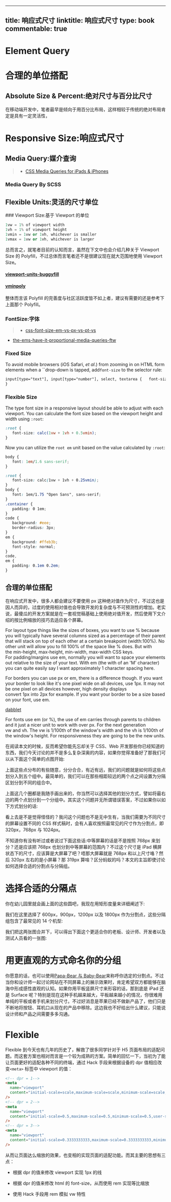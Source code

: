 
---
title: 响应式尺寸
linktitle: 响应式尺寸
type: book
commentable: true
---

# Element Query

# 合理的单位搭配

## Absolute Size & Percent:绝对尺寸与百分比尺寸

在移动端开发中，笔者最早是倾向于用百分比布局，这样相较于传统的绝对布局肯定是具有一定灵活性，

# Responsive Size:响应式尺寸

## Media Query:媒介查询

> - [CSS Media Queries for iPads & iPhones](http://stephen.io/mediaqueries/)

### Media Query By SCSS

## Flexible Units:灵活的尺寸单位

### Viewport Size:基于 Viewport 的单位

```s
1vw = 1% of viewport width
1vh = 1% of viewport height
1vmin = 1vw or 1vh, whichever is smaller
1vmax = 1vw or 1vh, whichever is larger
```

总而言之，就笔者目前的认知而言，虽然在下文中也会介绍几种关于 Viewport Size 的 Polyfill，不过总体而言笔者还不是很建议现在就大范围地使用 Viewport Size。

#### [viewport-units-buggyfill](https://github.com/rodneyrehm/viewport-units-buggyfill)

#### [vminpoly](https://github.com/saabi/vminpoly)

整体而言该 Polyfill 的完善度与社区活跃度皆不如上者，建议有需要的还是参考下上面那个 Polyfill。

### FontSize:字体

> - [css-font-size-em-vs-px-vs-pt-vs](http://kyleschaeffer.com/development/css-font-size-em-vs-px-vs-pt-vs/)

- [the-ems-have-it-proportional-media-queries-ftw](https://cloudfour.com/thinks/the-ems-have-it-proportional-media-queries-ftw/)

### Fixed Size

To avoid mobile browsers (iOS Safari, _et al_.) from zooming in on HTML form elements when a ``drop-down is tapped, add`font-size` to the selector rule:

```html
input[type="text"], input[type="number"], select, textarea {   font-size: 16px;
}
```

### Flexible Size

The type font size in a responsive layout should be able to adjust with each viewport. You can calculate the font size based on the viewport height and width using `:root`:

```css
:root {
   font-size: calc(1vw + 1vh + 0.5vmin);
}
```

Now you can utilize the `root em` unit based on the value calculated by `:root`:

```css
body {
   font: 1em/1.6 sans-serif;
}
```

```scss
:root {
   font-size: calc(1vw + 1vh + 0.25vmin);
}
body {
   font: 1em/1.75 "Open Sans", sans-serif;
}
.container {
   padding: 0 1em;
}
code {
   background: #eee;
   border-radius: 3px;
}
em {
   background: #ffeb3b;
   font-style: normal;
}
code,
em {
   padding: 0.1em 0.2em;
}
```

## 合理的单位搭配

在响应式开发中，很多人都会建议不要使用 px 这种绝对值作为尺寸，不过这也是因人而异的，过度的使用相对值也会导致开发的复杂度与不可预测性的增加。老实说，最傻瓜的开发方案就是在一套视觉稿基础上使用绝对值开发，然后使用下文介绍的按比例缩放的技巧去适应各个屏幕。

For layout type things like the sizes of boxes, you want to use % because you will typically have several columns sized as a percentage of their parent that will stack on top of each other at a certain breakpoint (width:100%). No other unit will allow you to fill 100% of the space like % does. But with the min-height, max-height, min-width, max-width CSS keys.
For padding/margins use em, normally you will want to space your elements out relative to the size of your text. With em (the with of an 'M' character) you can quite easily say I want approximately 1 character spacing here.

For borders you can use px or em, there is a difference though. If you want your border to look like it's one pixel wide on all devices, use 1px. It may not be one pixel on all devices however, high density displays convert 1px into 2px for example. If you want your border to be a size based on your font, use em.

[dabblet](http://dabblet.com/gist/3734579)

For fonts use em (or %), the use of em carries through parents to children and it just a nicer unit to work with over px.
For the next generation
vw and vh. The vw is 1/100th of the window's width and the vh is 1/100th of the window's height. For responsiveness they are going to be the new units.

在阅读本文的时候，反而希望你能先忘却关于 CSS、Web 开发那些你已经知道的东西，我们今天讨论的并不是多么复杂深奥的内容，如果你觉得准备好了那我们可以从下面这个简单的点图开始:

上面这些点分布的有些随意，分分合合，有近有远，我们的问题就是如何将这些点划分入到五个组中。最简单的，我们可以在那些相距较远的两个点之间设置为分隔区划分到不同的组合中。

上面这几个圈都是我随手画出来的，你当然可以选择其他的划分方式，譬如将最右边的两个点划分到一个分组中。其实这个问题并无所谓错误答案，不过如果你以如下方式划分的话:

看上去是不是觉得怪怪的？我问这个问题也不是无中生有，当我们需要为不同尺寸的屏幕设置不同的 CSS 样式稿时，会有人喜欢按照最常见的尺寸作为分割点，即 320px，768px 与 1024px。

不知道你有没有听过或者说过下面这些话:中等屏幕的话是不是按照 768px 来划分？还是应该把 768px 也划分到中等屏幕的范围内？不过这个尺寸是 iPad 横屏状态下的尺寸，应该算是大屏幕了吧？唔那大屏幕就是 768px 和以上尺寸咯？然后 320px 左右的是小屏幕？那 319px 算啥？区分蚂蚁的吗？本文的主旨即使讨论如何选择合适的分割点与分隔组。

# 选择合适的分隔点

你在幼儿园里就会画上面的这些圆吧，我现在用矩形度量来详细阐述下:

我们在这里选择了 600px，900px，1200px 以及 1800px 作为分割点，这些分隔组包含了最常见的 14 个机型:

我们把这两张图合并下，可以得出下面这个更适合你的老板、设计师、开发者以及测试人员看的一张图:

# 用更直观的方式命名你的分组

你愿意的话，也可以使用[Papa-Bear 与 Baby-Bear](https://css-tricks.com/naming-media-queries/)来称呼你选定的分割点。不过当你和设计师一起讨论网站在不同屏幕上的展示效果时，肯定希望双方都能够在脑海中形成感性直观的认知。如果你用平板竖屏尺寸来形容的话，那到底是 iPad 还是 Surface 呢？特别是现在这种手机越来越大，平板越来越小的情况，你很难用单纯的平板或者手机来划分尺寸。不过好消息是苹果已经不做新产品了，他们只是不断地将按钮、耳机口从现在的产品中移除。这边我也不好给出什么建议，只能说设计师和产品之间需要多多沟通。

# Flexible

Flexible 到今天也有几年的历史了，解救了很多同学针对于 H5 页面布局的适配问题。而这套方案也相对而言是一个较为成熟的方案。简单的回忆一下，当初为了能让页面更好的适配各种不同的终端，通过 Hack 手段来根据设备的 dpr 值相应改变`<meta>` 标签中 viewport 的值：

```html
<!-- dpr = 1-->
<meta
  name="viewport"
  content="initial-scale=scale,maximum-scale=scale,minimum-scale=scale,user-scalable=no"
/>
<!-- dpr = 2-->
<meta
  name="viewport"
  content="initial-scale=0.5,maximum-scale=0.5,minimum-scale=0.5,user-scalable=no"
/>
<!-- dpr = 3-->
<meta
  name="viewport"
  content="initial-scale=0.3333333333,maximum-scale=0.3333333333,minimum-scale=0.3333333333,user-scalable=no"
/>
```

从而让页面达么缩放的效果，也变相的实现页面的适配功能。而其主要的思想有三点：

- 根据 dpr 的值来修改 viewport 实现 1px 的线

- 根据 dpr 的值来修改 html 的 font-size，从而使用 rem 实现等比缩放

- 使用 Hack 手段用 rem 模拟 vw 特性

    